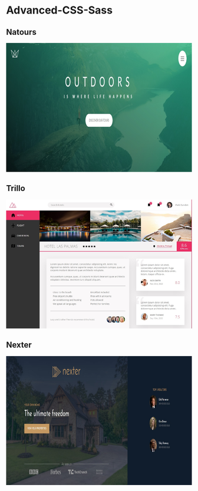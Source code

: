 # Advanced-CSS-Sass

## Natours

<img src="assets/Natours.jpg" alt="drawing" style="width:100%; height:25em"/>

## Trillo

<img src="assets/Trillo.jpg" alt="drawing" style="width:100%; height:25em"/>

## Nexter

<img src="assets/Nexter.jpg" alt="drawing" style="width:100%; height:25em"/>